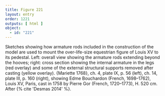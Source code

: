 ```yaml
---
title: Figure 221
layout: entry
order: 1221
outputs: [ html ]
object:
  - id: "221"
---
```


Sketches showing how armature rods included in the construction of the model are used to mount the over-life-size equestrian figure of Louis XV to its pedestal. Left: overall view showing the armature rods extending beyond the hooves; right: cross section showing the internal armature in the legs (red overlay) and some of the external structural supports removed after casting (yellow overlay). {Mariette 1768}, ch. 4, plate IX, p. 56 (left), ch. 14, plate III, p. 160 (right), showing Edme Bouchardon (French, 1698–1762), Louis XV, Paris, cast in 1758 by Pierre Gor (French, 1720–1773), H. 520 cm. After {% cite 'Desmas 2014' %}.

